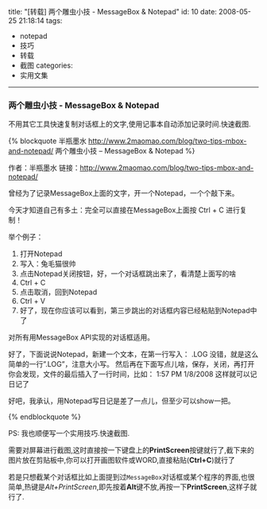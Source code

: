 title: "[转载] 两个雕虫小技 - MessageBox & Notepad"
id: 10
date: 2008-05-25 21:18:14
tags: 
- notepad
- 技巧
- 转载
- 截图
categories: 
- 实用文集
---

### 两个雕虫小技 - MessageBox & Notepad 

不用其它工具快速复制对话框上的文字,使用记事本自动添加记录时间.快速截图.

<!--more-->

{% blockquote 半瓶墨水 http://www.2maomao.com/blog/two-tips-mbox-and-notepad/ 两个雕虫小技 – MessageBox & Notepad %}

作者：半瓶墨水   链接：<http://www.2maomao.com/blog/two-tips-mbox-and-notepad/>

曾经为了记录MessageBox上面的文字，开一个Notepad，一个个敲下来。

今天才知道自己有多土：完全可以直接在MessageBox上面按 Ctrl + C 进行复制！

举个例子：
1. 打开Notepad
2. 写入：兔毛猫很帅
3. 点击Notepad关闭按钮，好，一个对话框跳出来了，看清楚上面写的啥
4. Ctrl + C
5. 点击取消，回到Notepad
6. Ctrl + V
7. 好了，现在你应该可以看到，第三步跳出的对话框内容已经粘贴到Notepad中了

对所有用MessageBox API实现的对话框适用。

好了，下面说说Notepad，新建一个文本，在第一行写入：
.LOG
没错，就是这么简单的一行”.LOG”，注意大小写。
然后再在下面写点儿啥，保存，关闭，再打开
你会发现，文件的最后插入了一行时间，比如：
1:57 PM 1/8/2008
这样就可以记日记了

好吧，我承认，用Notepad写日记是差了一点儿，但至少可以show一把。

{% endblockquote %}

PS: 我也顺便写一个实用技巧.快速截图.

需要对屏幕进行截图,这时直接按一下键盘上的**PrintScreen**按键就行了,截下来的图片放在剪贴板中,你可以打开画图软件或WORD,直接粘贴(**Ctrl+C**)就行了

若是只想截某个对话框比如上面提到过`MessageBox`对话框或某个程序的界面,也很简单,热键是*Alt+PrintScreen*,即先按着**Alt**键不放,再按一下**PrintScreen**,这样子就行了.


